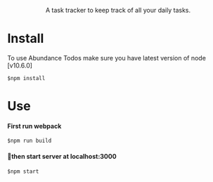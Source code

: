 <p align="center">A task tracker to keep track of all your daily tasks.</p>

# Install

To use Abundance Todos make sure you have latest version of node [v10.6.0]

```
$npm install
```

# Use

#### First run webpack
```
$npm run build
```
#### then start server at localhost:3000
```
$npm start
```

